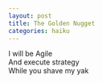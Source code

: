 ```yaml
---
layout: post
title: The Golden Nugget
categories: haiku
---
```

I will be Agile   
And execute strategy  
While you shave my yak